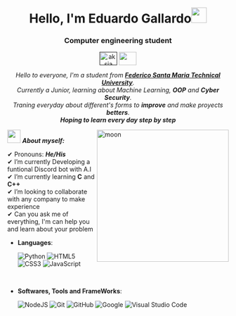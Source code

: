 <h1 align="center">Hello, I'm Eduardo Gallardo<img src="https://media.giphy.com/media/hvRJCLFzcasrR4ia7z/giphy.gif" width="35"></h1>
<h3 align="center">Computer engineering student</h3>
<p align="center">
<a href="" target="blank"><img align="center" src="https://cdn.jsdelivr.net/npm/simple-icons@3.0.1/icons/linkedin.svg" alt="aksia" height="30" width="40" /></a>
 <a href = "mailto: egallardog@usm.cl"><img align="center" src="https://simpleicons.org/icons/mailgun.svg" height="30" width="40" /></a>
</p>

<p align="center">
  <em>
    Hello to everyone,</b> I'm a student from <a href="https://usm.cl"> <b>Federico Santa Maria Technical University</b></a>. <br>
    Currently a Junior, learning about Machine Learning, <b>OOP</b> and <b>Cyber Security</b>. <br>Traning everyday about different's forms to <b>improve</b> and make proyects <b>betters</b>.
  </em> 
  <br>
 <b><i>Hoping to learn every day step by step</i></b>
</p>

<img align="right" width=300px alt="moon" src="https://media.giphy.com/media/v1.Y2lkPTc5MGI3NjExaGw0NWxpOHRpbmI5dmg2dTNwNDNlaW9yMjQwY2lkZ2pnanNjbWg0ayZlcD12MV9naWZzX3NlYXJjaCZjdD1n/3GtGJYx1uPZM4/giphy.gif" />

<img src="https://media.giphy.com/media/v1.Y2lkPTc5MGI3NjExc3Q3N2g4MHNzNjFjZGY1MGF5dnUzMW1kOHh0NmU0b3VkdDd4cmI5ZyZlcD12MV9zdGlja2Vyc19zZWFyY2gmY3Q9cw/MZAz3oTXiFrP2/giphy.gif" width="30px">&nbsp;***About myself:***

✔ Pronouns: ***He/His***<br>
✔ I’m currently Developing a funtional Discord bot with A.I<br>
✔ I’m currently learning **C** and **C++**<br>
✔ I’m looking to collaborate with any company to make experience<br>
✔ Can you ask me of everything, I'm can help you and learn about your problem <br> 

<p align="center">

- **Languages**:

   ![Python](https://img.shields.io/badge/Python%20-%2314354C.svg?style=for-the-badge&logo=python&logoColor=white)
   ![HTML5](https://img.shields.io/badge/HTML5%20-%23E34F26.svg?style=for-the-badge&logo=html5&logoColor=white)
   ![CSS3](https://img.shields.io/badge/CSS%20-%231572B6.svg?style=for-the-badge&logo=css3&logoColor=white)
   ![JavaScript](https://img.shields.io/badge/JavaScript%20-%23F7DF1E.svg?style=for-the-badge&logo=javascript&logoColor=black)
    
<br>

- **Softwares, Tools and FrameWorks**:

    ![NodeJS](https://img.shields.io/badge/node.js-6DA55F?style=for-the-badge&logo=node.js&logoColor=white)
    ![Git](https://img.shields.io/badge/git-%23F05033.svg?style=for-the-badge&logo=git&logoColor=white)
    ![GitHub](https://img.shields.io/badge/github-%23121011.svg?style=for-the-badge&logo=github&logoColor=white)
    ![Google](https://img.shields.io/badge/google-%234285F4.svg?style=for-the-badge&logo=google&logoColor=white)
    ![Visual Studio Code](https://img.shields.io/badge/Visual%20Studio%20Code-0078d7.svg?style=for-the-badge&logo=visual-studio-code&logoColor=white)

</p>
